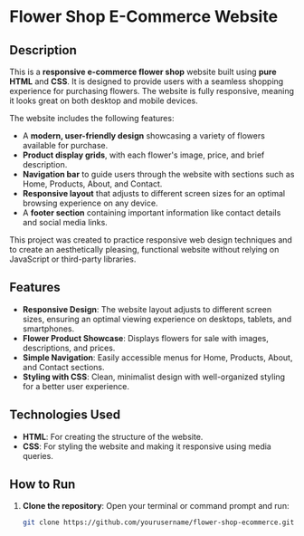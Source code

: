 # Flower Shop E-Commerce Website

## Description

This is a **responsive e-commerce flower shop** website built using **pure HTML** and **CSS**. It is designed to provide users with a seamless shopping experience for purchasing flowers. The website is fully responsive, meaning it looks great on both desktop and mobile devices.

The website includes the following features:
- A **modern, user-friendly design** showcasing a variety of flowers available for purchase.
- **Product display grids**, with each flower's image, price, and brief description.
- **Navigation bar** to guide users through the website with sections such as Home, Products, About, and Contact.
- **Responsive layout** that adjusts to different screen sizes for an optimal browsing experience on any device.
- A **footer section** containing important information like contact details and social media links.

This project was created to practice responsive web design techniques and to create an aesthetically pleasing, functional website without relying on JavaScript or third-party libraries.

## Features

- **Responsive Design**: The website layout adjusts to different screen sizes, ensuring an optimal viewing experience on desktops, tablets, and smartphones.
- **Flower Product Showcase**: Displays flowers for sale with images, descriptions, and prices.
- **Simple Navigation**: Easily accessible menus for Home, Products, About, and Contact sections.
- **Styling with CSS**: Clean, minimalist design with well-organized styling for a better user experience.
  
## Technologies Used

- **HTML**: For creating the structure of the website.
- **CSS**: For styling the website and making it responsive using media queries.
  
## How to Run

1. **Clone the repository**:
   Open your terminal or command prompt and run:
   ```bash
   git clone https://github.com/yourusername/flower-shop-ecommerce.git

